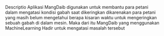 Descriptio
Aplikasi MangDaib digunakan untuk membantu para petani dalam mengatasi kondisi gabah saat dikeringkan dikarenakan para petani yang masih belum mengetahui berapa kisaran waktu untuk mengeringkan sebuah gabah di dalam mesin. Maka dari itu MangDaib yang menggunakan MachineLearning Hadir untuk mengatasi masalah tersebut